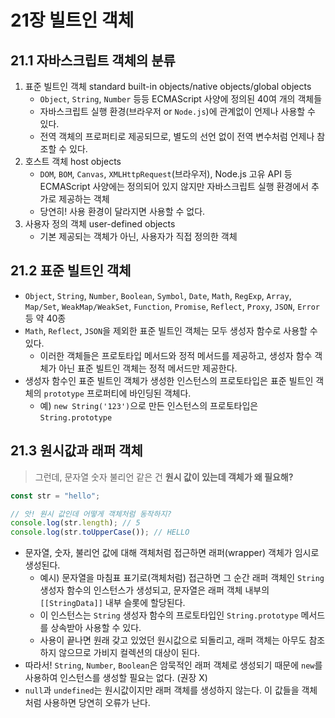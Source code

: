 # 21장 빌트인 객체

## 21.1 자바스크립트 객체의 분류

1. 표준 빌트인 객체 standard built-in objects/native objects/global objects
   - `Object`, `String`, `Number` 등등 ECMAScript 사양에 정의된 40여 개의 객체들
   - 자바스크립트 실행 환경(브라우저 or `Node.js`)에 관계없이 언제나 사용할 수 있다.
   - 전역 객체의 프로퍼티로 제공되므로, 별도의 선언 없이 전역 변수처럼 언제나 참조할 수 있다.
2. 호스트 객체 host objects
   - `DOM`, `BOM`, `Canvas`, `XMLHttpRequest`(브라우저), Node.js 고유 API 등 ECMAScript 사양에는 정의되어 있지 않지만 자바스크립트 실행 환경에서 추가로 제공하는 객체
   - 당연히! 사용 환경이 달라지면 사용할 수 없다.
3. 사용자 정의 객체 user-defined objects
   - 기본 제공되는 객체가 아닌, 사용자가 직접 정의한 객체

## 21.2 표준 빌트인 객체

- `Object`, `String`, `Number`, `Boolean`, `Symbol`, `Date`, `Math`, `RegExp`, `Array`, `Map/Set`, `WeakMap/WeakSet`, `Function`, `Promise`, `Reflect`, `Proxy`, `JSON`, `Error` 등 약 40종
- `Math`, `Reflect`, `JSON`을 제외한 표준 빌트인 객체는 모두 생성자 함수로 사용할 수 있다.
  - 이러한 객체들은 프로토타입 메서드와 정적 메서드를 제공하고, 생성자 함수 객체가 아닌 표준 빌트인 객체는 정적 메서드만 제공한다.
- 생성자 함수인 표준 빌트인 객체가 생성한 인스턴스의 프로토타입은 표준 빌트인 객체의 `prototype` 프로퍼티에 바인딩된 객체다.
  - 예) `new String('123')`으로 만든 인스턴스의 프로토타입은 `String.prototype`

## 21.3 원시값과 래퍼 객체

> 그런데, 문자열 숫자 불리언 같은 건 **원시 값이 있는데 객체가 왜 필요해?**

```javascript
const str = "hello";

// 앗! 원시 값인데 어떻게 객체처럼 동작하지?
console.log(str.length); // 5
console.log(str.toUpperCase()); // HELLO
```

- 문자열, 숫자, 불리언 값에 대해 객체처럼 접근하면 래퍼(wrapper) 객체가 임시로 생성된다.
  - 예시) 문자열을 마침표 표기로(객체처럼) 접근하면 그 순간 래퍼 객체인 `String` 생성자 함수의 인스턴스가 생성되고, 문자열은 래퍼 객체 내부의 `[[StringData]]` 내부 슬롯에 할당된다.
  - 이 인스턴스는 `String` 생성자 함수의 프로토타입인 `String.prototype` 메서드를 상속받아 사용할 수 있다.
  - 사용이 끝나면 원래 갖고 있었던 원시값으로 되돌리고, 래퍼 객체는 아무도 참조하지 않으므로 가비지 컬렉션의 대상이 된다.
- 따라서! `String`, `Number`, `Boolean`은 암묵적인 래퍼 객체로 생성되기 때문에 `new`를 사용하여 인스턴스를 생성할 필요는 없다. (권장 X)
- `null`과 `undefined`는 원시값이지만 래퍼 객체를 생성하지 않는다. 이 값들을 객체처럼 사용하면 당연히 오류가 난다.
